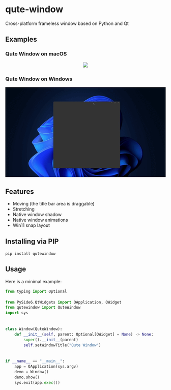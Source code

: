 # qute-window
Cross-platform frameless window based on Python and Qt

## Examples

### Qute Window on macOS
<p align="center">
  <img src="readme/mac_qute_window.gif")>
</p>

### Qute Window on Windows
<p align="center">
  <img src="readme/win32_qute_window.gif")>
</p>

## Features
* Moving (the title bar area is draggable)
* Stretching
* Native window shadow
* Native window animations
* Win11 snap layout

## Installing via PIP
```shell
pip install qutewindow
```

## Usage
Here is a minimal example:
```python
from typing import Optional

from PySide6.QtWidgets import QApplication, QWidget
from qutewindow import QuteWindow
import sys


class Window(QuteWindow):
    def __init__(self, parent: Optional[QWidget] = None) -> None:
        super().__init__(parent)
        self.setWindowTitle("Qute Window")


if __name__ == "__main__":
    app = QApplication(sys.argv)
    demo = Window()
    demo.show()
    sys.exit(app.exec())

```
